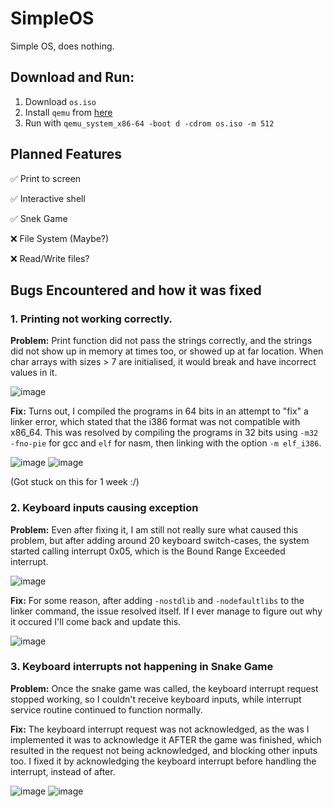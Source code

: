 # SimpleOS
Simple OS, does nothing.

## Download and Run:
1. Download `os.iso`
2. Install `qemu` from [here](https://www.qemu.org/download/)
3. Run with `qemu_system_x86-64 -boot d -cdrom os.iso -m 512`

## Planned Features
✅ Print to screen

✅ Interactive shell

✅ Snek Game

:x: File System (Maybe?)

:x: Read/Write files?

## Bugs Encountered and how it was fixed
### 1. Printing not working correctly.
**Problem:**
Print function did not pass the strings correctly, and the strings did not show up in memory at times too, or showed up at far location. When char arrays with sizes > 7 are initialised, it would break and have incorrect values in it.

![image](https://user-images.githubusercontent.com/85286288/166937784-9c423862-2811-4b5a-8b26-778c32bae9de.png) 

**Fix:**
Turns out, I compiled the programs in 64 bits in an attempt to "fix" a linker error, which stated that the i386 format was not compatible with x86_64. This was resolved by compiling the programs in 32 bits using `-m32 -fno-pie` for gcc and `elf` for nasm, then linking with the option `-m elf_i386`.

![image](https://user-images.githubusercontent.com/85286288/166937887-2acca694-ad27-49a9-bf6f-15b44c6ec9a0.png)
![image](https://user-images.githubusercontent.com/85286288/166937914-f7a4d056-d467-4e49-a37f-a351b347941c.png)

(Got stuck on this for 1 week :/)

### 2. Keyboard inputs causing exception
**Problem:**
Even after fixing it, I am still not really sure what caused this problem, but after adding around 20 keyboard switch-cases, the system started calling interrupt 0x05, which is the Bound Range Exceeded interrupt.

![image](https://user-images.githubusercontent.com/85286288/167602756-e71897cf-6f51-4044-b81d-c29168de1d8c.png)

**Fix:**
For some reason, after adding `-nostdlib` and `-nodefaultlibs` to the linker command, the issue resolved itself. If I ever manage to figure out why it occured I'll come back and update this.

![image](https://user-images.githubusercontent.com/85286288/167602970-01fd4803-f7a2-4560-86c9-2834014c4d97.png)

### 3. Keyboard interrupts not happening in Snake Game
**Problem:**
Once the snake game was called, the keyboard interrupt request stopped working, so I couldn't receive keyboard inputs, while interrupt service routine continued to function normally.

**Fix:**
The keyboard interrupt request was not acknowledged, as the was I implemented it was to acknowledge it AFTER the game was finished, which resulted in the request not being acknowledged, and blocking other inputs too. I fixed it by acknowledging the keyboard interrupt before handling the interrupt, instead of after.

![image](https://user-images.githubusercontent.com/85286288/173329034-948c8905-8342-425a-a80f-a2e096c408f0.png)
![image](https://user-images.githubusercontent.com/85286288/173329081-d25a23de-464c-4487-89a6-4abde2e0f941.png)
